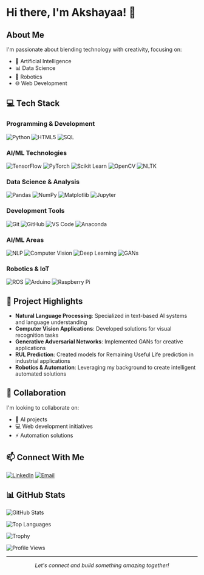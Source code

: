 # Hi there, I'm Akshayaa! 👋

## About Me
I'm passionate about blending technology with creativity, focusing on:
- 🤖 Artificial Intelligence
- 📊 Data Science
- 🦾 Robotics
- 🌐 Web Development

## 💻 Tech Stack
### Programming & Development
![Python](https://img.shields.io/badge/-Python-3776AB?style=flat&logo=Python&logoColor=white)
![HTML5](https://img.shields.io/badge/-HTML5-E34F26?style=flat&logo=html5&logoColor=white)
![SQL](https://img.shields.io/badge/-SQL-4479A1?style=flat&logo=MySQL&logoColor=white)

### AI/ML Technologies
![TensorFlow](https://img.shields.io/badge/-TensorFlow-FF6F00?style=flat&logo=tensorflow&logoColor=white)
![PyTorch](https://img.shields.io/badge/-PyTorch-EE4C2C?style=flat&logo=pytorch&logoColor=white)
![Scikit Learn](https://img.shields.io/badge/-Scikit_Learn-F7931E?style=flat&logo=scikit-learn&logoColor=white)
![OpenCV](https://img.shields.io/badge/-OpenCV-5C3EE8?style=flat&logo=opencv&logoColor=white)
![NLTK](https://img.shields.io/badge/-NLTK-154F3F?style=flat&logo=python&logoColor=white)

### Data Science & Analysis
![Pandas](https://img.shields.io/badge/-Pandas-150458?style=flat&logo=pandas&logoColor=white)
![NumPy](https://img.shields.io/badge/-NumPy-013243?style=flat&logo=numpy&logoColor=white)
![Matplotlib](https://img.shields.io/badge/-Matplotlib-11557c?style=flat&logo=python&logoColor=white)
![Jupyter](https://img.shields.io/badge/-Jupyter-F37626?style=flat&logo=jupyter&logoColor=white)

### Development Tools
![Git](https://img.shields.io/badge/-Git-F05032?style=flat&logo=git&logoColor=white)
![GitHub](https://img.shields.io/badge/-GitHub-181717?style=flat&logo=github&logoColor=white)
![VS Code](https://img.shields.io/badge/-VS_Code-007ACC?style=flat&logo=visual-studio-code&logoColor=white)
![Anaconda](https://img.shields.io/badge/-Anaconda-44A833?style=flat&logo=anaconda&logoColor=white)

### AI/ML Areas
![NLP](https://img.shields.io/badge/-Natural_Language_Processing-8B4513?style=flat&logo=natural-language-processing&logoColor=white)
![Computer Vision](https://img.shields.io/badge/-Computer_Vision-5C3EE8?style=flat&logo=opencv&logoColor=white)
![Deep Learning](https://img.shields.io/badge/-Deep_Learning-FF6F00?style=flat&logo=tensorflow&logoColor=white)
![GANs](https://img.shields.io/badge/-GANs-FF69B4?style=flat&logo=python&logoColor=white)

### Robotics & IoT
![ROS](https://img.shields.io/badge/-ROS-22314E?style=flat&logo=ros&logoColor=white)
![Arduino](https://img.shields.io/badge/-Arduino-00979D?style=flat&logo=arduino&logoColor=white)
![Raspberry Pi](https://img.shields.io/badge/-Raspberry_Pi-C51A4A?style=flat&logo=raspberry-pi&logoColor=white)

## 🤖 Project Highlights
- **Natural Language Processing**: Specialized in text-based AI systems and language understanding
- **Computer Vision Applications**: Developed solutions for visual recognition tasks
- **Generative Adversarial Networks**: Implemented GANs for creative applications
- **RUL Prediction**: Created models for Remaining Useful Life prediction in industrial applications
- **Robotics & Automation**: Leveraging my background to create intelligent automated solutions

## 🤝 Collaboration
I'm looking to collaborate on:
- 🧠 AI projects
- 💻 Web development initiatives
- ⚡ Automation solutions

## 📫 Connect With Me
[![LinkedIn](https://img.shields.io/badge/-LinkedIn-0077B5?style=flat&logo=Linkedin&logoColor=white)](https://www.linkedin.com/in/akshayaa-kashyap/)
[![Email](https://img.shields.io/badge/-Email-D14836?style=flat&logo=Gmail&logoColor=white)](mailto:akshayaakashyap@gmail.com)

## 📊 GitHub Stats
<!-- GitHub Stats Card -->
![GitHub Stats](https://github-readme-stats.vercel.app/api?username=akshayaa-403&show_icons=true&theme=radical)

<!-- Most Used Languages -->
![Top Languages](https://github-readme-stats.vercel.app/api/top-langs/?username=akshayaa-403&layout=compact&theme=radical)

<!-- Profile Trophy -->
![Trophy](https://github-profile-trophy.vercel.app/?username=akshayaa-403&theme=radical&row=1&column=6)

<!-- Profile Views Counter -->
![Profile Views](https://komarev.com/ghpvc/?username=akshayaa-403&color=ff69b4)

---
<p align="center">
  <i>Let's connect and build something amazing together!</i>
</p>
